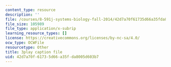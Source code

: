 ```yaml
---
content_type: resource
description: ''
file: /courses/8-591j-systems-biology-fall-2014/42d7a70f61735d66a35fda8005d603b7_WTesORG5H-A.vtt
file_size: 105989
file_type: application/x-subrip
learning_resource_types: []
license: https://creativecommons.org/licenses/by-nc-sa/4.0/
ocw_type: OCWFile
resourcetype: Other
title: 3play caption file
uid: 42d7a70f-6173-5d66-a35f-da8005d603b7
---
```

